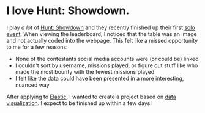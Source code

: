 # I love Hunt: Showdown.

I play *a lot* of [Hunt: Showdown](https://www.huntshowdown.com/) and they recently finished up their first [solo event](https://www.huntshowdown.com/news/solo-event-leaderboard-and-extra-rewards). When viewing the leaderboard, I noticed that the table was an image and not actually coded into the webpage. This felt like a missed opportunity to me for a few reasons:

- None of the contestants social media accounts were (or could be) linked
- I couldn't sort by username, missions played, or figure out stuff like who made the most bounty with the fewest missions played
- I felt like the data could have been presented in a more interesting, nuanced way

After applying to [Elastic](https://www.elastic.co/), I wanted to create a project based on [data visualization](https://www.elastic.co/blog/color-coded-visualizations-react). I expect to be finished up within a few days!
